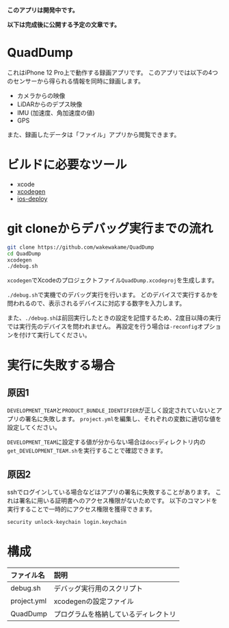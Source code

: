 **このアプリは開発中です。**

**以下は完成後に公開する予定の文章です。**

# QuadDump

これはiPhone 12 Pro上で動作する録画アプリです。
このアプリでは以下の4つのセンサーから得られる情報を同時に録画します。

- カメラからの映像
- LiDARからのデプス映像
- IMU (加速度、角加速度の値)
- GPS

また、録画したデータは「ファイル」アプリから閲覧できます。

# ビルドに必要なツール

- xcode
- [xcodegen](https://github.com/yonaskolb/XcodeGen)
- [ios-deploy](https://github.com/ios-control/ios-deploy)

# git cloneからデバッグ実行までの流れ

```sh
git clone https://github.com/wakewakame/QuadDump
cd QuadDump
xcodegen
./debug.sh
```

`xcodegen`でXcodeのプロジェクトファイル`QuadDump.xcodeproj`を生成します。

`./debug.sh`で実機でのデバッグ実行を行います。
どのデバイスで実行するかを問われるので、表示されるデバイスに対応する数字を入力します。

また、`./debug.sh`は前回実行したときの設定を記憶するため、2度目以降の実行では実行先のデバイスを問われません。
再設定を行う場合は`-reconfig`オプションを付けて実行してください。

# 実行に失敗する場合

## 原因1
`DEVELOPMENT_TEAM`と`PRODUCT_BUNDLE_IDENTIFIER`が正しく設定されていないとアプリの署名に失敗します。
`project.yml`を編集し、それぞれの変数に適切な値を設定してください。

`DEVELOPMENT_TEAM`に設定する値が分からない場合は`docs`ディレクトリ内の`get_DEVELOPMENT_TEAM.sh`を実行することで確認できます。

## 原因2
sshでログインしている場合などはアプリの署名に失敗することがあります。
これは署名に用いる証明書へのアクセス権限がないためです。
以下のコマンドを実行することで一時的にアクセス権限を獲得できます。

```sh
security unlock-keychain login.keychain
```

# 構成
| ファイル名 | 説明 |
| :--- | :--- |
| debug.sh | デバッグ実行用のスクリプト |
| project.yml | xcodegenの設定ファイル |
| QuadDump | プログラムを格納しているディレクトリ |
